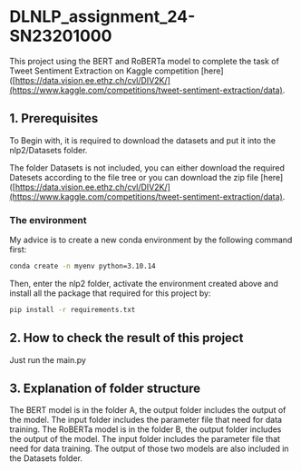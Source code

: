 # DLNLP_assignment_24-SN23201000

This project using the BERT and RoBERTa model to complete the task of Tweet Sentiment Extraction on Kaggle competition [here]([https://data.vision.ee.ethz.ch/cvl/DIV2K/](https://www.kaggle.com/competitions/tweet-sentiment-extraction/data). 

## 1. Prerequisites
To Begin with, it is required to download the datasets and put it into the nlp2/Datasets folder. 

The folder Datasets is not included, you can either download the required Datesets according to the file tree or you can download the zip file [here]([https://data.vision.ee.ethz.ch/cvl/DIV2K/](https://www.kaggle.com/competitions/tweet-sentiment-extraction/data). 

### The environment

My advice is to create a new conda environment by the following command first:

```bash
conda create -n myenv python=3.10.14
```
Then, enter the nlp2 folder, activate the environment created above and install all the package that required for this project by:

```bash
pip install -r requirements.txt
```

## 2. How to check the result of this project

Just run the main.py

## 3. Explanation of folder structure

The BERT model is in the folder A, the output folder includes the output of the model. The input folder includes the parameter file that need for data training.
The RoBERTa model is in the folder B, the output folder includes the output of the model. The input folder includes the parameter file that need for data training.
The output of those two models are also included in the Datasets folder.
